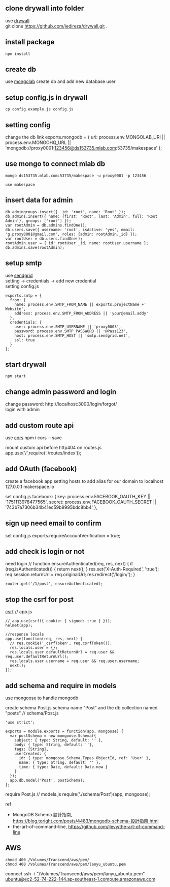 
## clone drywall into folder
  use [drywall][drywall]  
    git clone https://github.com/jedireza/drywall.git .

## install package
    npm install

## create db
  use [mongolab][mongolab]
  create db and add new database user

## setup config.js in drywall
    cp config.example.js config.js

## setting config
  change the db link
    exports.mongodb = {
      uri: process.env.MONGOLAB_URI || process.env.MONGOHQ_URL || 'mongodb://proxy0001:123456@ds153735.mlab.com:53735/makespace'
    };

## use mongo to connect mlab db
    mongo ds153735.mlab.com:53735/makespace -u proxy0001 -p 123456

    use makespace

## insert data for admin

    db.admingroups.insert({ _id: 'root', name: 'Root' });
    db.admins.insert({ name: {first: 'Root', last: 'Admin', full: 'Root Admin'}, groups: ['root'] });
    var rootAdmin = db.admins.findOne();
    db.users.save({ username: 'root', isActive: 'yes', email: 'g.proxy0001@gmail.com', roles: {admin: rootAdmin._id} });
    var rootUser = db.users.findOne();
    rootAdmin.user = { id: rootUser._id, name: rootUser.username };
    db.admins.save(rootAdmin);


## setup smtp 

  use [sendgrid][sendgrid]  
  setting -> credentials -> add new credential  
  setting config.js  

    exports.smtp = {
      from: {
        name: process.env.SMTP_FROM_NAME || exports.projectName +' Website',
        address: process.env.SMTP_FROM_ADDRESS || 'your@email.addy'
      },
      credentials: {
        user: process.env.SMTP_USERNAME || 'proxy0003',
        password: process.env.SMTP_PASSWORD || '@Pass123',
        host: process.env.SMTP_HOST || 'smtp.sendgrid.net',
        ssl: true
      }
    };


## start drywall
    npm start

## change admin password and login
change password: http://localhost:3000/login/forgot/   
login with admin


## add custom route api

  use [cors][cors] 
    npm i cors --save

  mount custom api before http404 on routes.js
    app.use('/',require('./routes/index'));

## add OAuth (facebook)
  create a facebook app 
  setting hosts to add alias for our domain to localhost
    127.0.0.1 makerspace.io

  set config.js
    facebook: {
      key: process.env.FACEBOOK_OAUTH_KEY || '1751113978477565',
      secret: process.env.FACEBOOK_OAUTH_SECRET || '743b7a7306b34b41ec59b9995bdc8bb4'
    },    

## sign up need email to confirm
  set config.js
    exports.requireAccountVerification = true;





## add check is login or not 
  need login
    //
    function ensureAuthenticated(req, res, next) {
      if (req.isAuthenticated()) {
        return next();
      }
      res.set('X-Auth-Required', 'true');
      req.session.returnUrl = req.originalUrl;
      res.redirect('/login/');
    }

    router.get('/1/post', ensureAuthenticated);

## stop the csrf for post
  [csrf][csrf]
    // app.js

    // app.use(csrf({ cookie: { signed: true } }));
    helmet(app);

    //response locals
    app.use(function(req, res, next) {
      // res.cookie('_csrfToken', req.csrfToken());
      res.locals.user = {};
      res.locals.user.defaultReturnUrl = req.user && req.user.defaultReturnUrl();
      res.locals.user.username = req.user && req.user.username;
      next();
    });

## add schema and require in models
  use [mongoose][mongoose] to handle mongodb

  create schema Post.js
  schema name "Post" and the db collection named "posts"
    // schema/Post.js

    'use strict';

    exports = module.exports = function(app, mongoose) {
      var postSchema = new mongoose.Schema({
        subject: { type: String, default: '' },
        body: { type: String, default: ''},
        tags: [String],
        userCreated: {
          id: { type: mongoose.Schema.Types.ObjectId, ref: 'User' },
          name: { type: String, default: '' },
          time: { type: Date, default: Date.now }
        }
      });
      app.db.model('Post', postSchema);
    };

  require Post.js
    // models.js 
    require('./schema/Post')(app, mongoose);





[drywall]: https://github.com/jedireza/drywall
[mongolab]: https://mlab.com/
[sendgrid]: https://app.sendgrid.com
[cors]: https://www.npmjs.com/package/cors
[mongoose]: http://mongoosejs.com/docs/
[csrf]: https://zh.wikipedia.org/wiki/跨站请求伪造

ref
- MongoDB Schema 設計指南, https://blog.toright.com/posts/4483/mongodb-schema-設計指南.html
- the-art-of-command-line, https://github.com/jlevy/the-art-of-command-line




## AWS
    chmod 400 /Volumes/Transcend/aws/pem/
    chmod 400 /Volumes/Transcend/aws/pem/lanyu_ubuntu.pem
  connect
    ssh -i "/Volumes/Transcend/aws/pem/lanyu_ubuntu.pem" ubuntu@ec2-52-74-222-144.ap-southeast-1.compute.amazonaws.com

